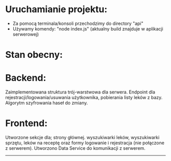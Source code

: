 # Uruchamianie projektu:

- Za pomocą terminala/konsoli przechodzimy do directory "api"
- Używamy komendy: "node index.js" (aktualny build znajduje w aplikacji serwerowej)

# Stan obecny:

  # Backend:
  
  Zaimplementowana struktura trój-warstwowa dla serwera. Endpoint dla rejestracji/logowania/usuwania użytkownika, pobierania listy leków z bazy.
  Algorytm szyfrowania haseł do zmiany.  
  
  # Frontend:
  
   Utworzone sekcje dla; strony głównej. wyszukiwarki leków, wyszukiwarki sprzętu, leków na receptę oraz formy logowanie i rejestracja (nie połączone z serwerem). Utworzono Data Service do komunikacji 
   z serwerem.
___________________________________________________________________________________________________________________________________________________________________________________


